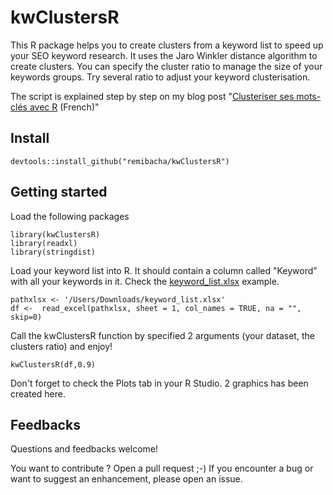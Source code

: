 # kwClustersR
This R package helps you to create clusters from a keyword list to speed up your SEO keyword research.
It uses the Jaro Winkler distance algorithm to create clusters. You can specify the cluster ratio to manage the size of your keywords groups. Try several ratio to adjust your keyword clusterisation.
        
The script is explained step by step on my blog post "[Clusteriser ses mots-clés avec R](https://remibacha.com/clusteriser-mots-cles/) (French)"

## Install
```
devtools::install_github("remibacha/kwClustersR")
```

## Getting started
Load the following packages
```
library(kwClustersR)
library(readxl)
library(stringdist)
```

Load your keyword list into R. It should contain a column called "Keyword" with all your keywords in it. Check the [keyword_list.xlsx](https://github.com/remibacha/kwClustersR/blob/master/keyword_list.xlsx?raw=true) example.


```
pathxlsx <- '/Users/Downloads/keyword_list.xlsx'
df <-  read_excel(pathxlsx, sheet = 1, col_names = TRUE, na = "", skip=0)
```

Call the kwClustersR function by specified 2 arguments (your dataset, the clusters ratio)  and enjoy!
```
kwClustersR(df,0.9)
```

Don't forget to check the Plots tab in your R Studio. 2 graphics has been created here.

## Feedbacks
Questions and feedbacks welcome!

You want to contribute ? Open a pull request ;-) If you encounter a bug or want to suggest an enhancement, please open an issue.
